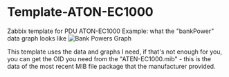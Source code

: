 # Template-ATON-EC1000
Zabbix template for PDU ATON-EC1000
Example: what the "bankPower" data graph looks like
![Bank Powers Graph](https://github.com/woodman-sh/Template-ATON-EC1000/blob/main/Images/Bank%20Powers%20Graph.png)

This template uses the data and graphs I need, if that's not enough for you, you can get the OID you need from the "ATEN-EC1000.mib" - this is the data of the most recent MIB file package that the manufacturer provided.
